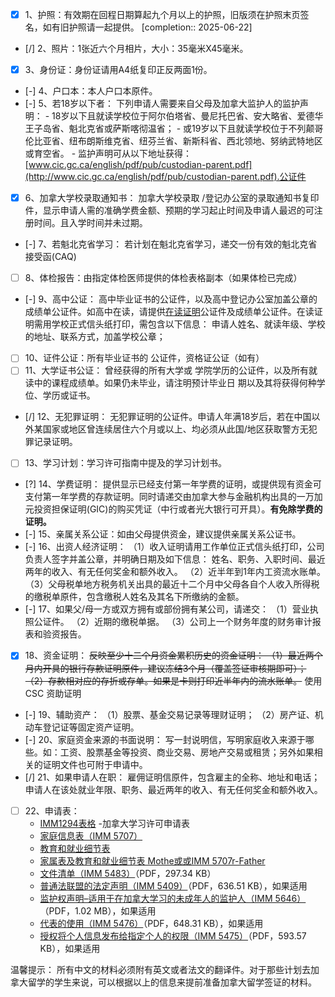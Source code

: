 - [x] 1、护照：有效期在回程日期算起九个月以上的护照，旧版须在护照末页签名，如有旧护照请一起提供。  [completion:: 2025-06-22]
- [/]  2、照片：1张近六个月相片，大小：35毫米X45毫米。
- [x]  3、身份证：身份证请用A4纸复印正反两面1份。
- [-]  4、户口本：本人户口本原件。
- [-]  5、若18岁以下者： 下列申请人需要来自父母及加拿大监护人的监护声明： - 18岁以下且就读学校位于阿尔伯塔省、曼尼托巴省、安大略省、爱德华王子岛省、魁北克省或萨斯喀彻温省； - 或19岁以下且就读学校位于不列颠哥伦比亚省、纽布朗斯维克省、纽芬兰省、新斯科省、西北领地、努纳武特地区或育空省。 - 监护声明可从以下地址获得： [www.cic.gc.ca/english/pdf/pub/custodian-parent.pdf](http://www.cic.gc.ca/english/pdf/pub/custodian-parent.pdf).公证件
- [x]  6、加拿大学校录取通知书： 加拿大学校录取 /登记办公室的录取通知书复印件，显示申请人需的准确学费金额、预期的学习起止时间及申请人最迟的可注册时间。且入学时间并未过期。
- [-]  7、若魁北克省学习： 若计划在魁北克省学习，递交一份有效的魁北克省接受函(CAQ)
- [ ]  8、体检报告：由指定体检医师提供的体检表格副本（如果体检已完成）
- [-]  9、高中公证： 高中毕业证书的公证件，以及高中登记办公室加盖公章的成绩单公证件。如高中在读，请提供[在读证明](http://www.jianada-qianzheng.com/shenqingbiao/58.html)公证件及成绩单公证件。在读证明需用学校正式信头纸打印，需包含以下信息： 申请人姓名、就读年级、学校的地址、联系方式，加盖学校公章；
- [ ]  10、证件公证：所有毕业证书的 公证件，资格证公证（如有）
- [ ]  11、大学证书公证： 曾经获得的所有大学或 学院学历的公证件，以及所有就读中的课程成绩单。如果仍未毕业，请注明预计毕业日 期以及其将获得何种学位、学历或证书。
- [/]  12、无犯罪证明： 无犯罪证明的公证件。申请人年满18岁后，若在中国以外某国家或地区曾连续居住六个月或以上、均必须从此国/地区获取警方无犯罪记录证明。
- [ ]  13、学习计划：学习许可指南中提及的学习计划书。
- [?]  14、学费证明： 提供显示已经支付第一年学费的证明，或提供现有资金可支付第一年学费的存款证明。同时请递交由加拿大参与金融机构出具的一万加元投资担保证明(GIC)的购买凭证（中行或者光大银行可开具）。**有免除学费的证明。**
- [-]  15、亲属关系公证：如由父母提供资金，建议提供亲属关系公证书。
- [-]  16、出资人经济证明： （1）收入证明请用工作单位正式信头纸打印，公司负责人签字并盖公章，并明确日期及如下信息： 姓名、职务、入职时间、最近两年的收入、有无任何奖金和额外收入。 （2）近半年到1年内工资流水账单。 （3）父母税单地方税务机关出具的最近十二个月中父母各自个人收入所得税的缴税单原件，包含缴税人姓名及其名下所缴纳的金额。
- [-]  17、如果父/母一方或双方拥有或部份拥有某公司，请递交： （1）营业执照公证件。 （2）近期的缴税单据。 （3）公司上一个财务年度的财务审计报表和验资报告。
- [x]  18、资金证明： ~~反映至少十二个月资金累积历史的资金证明： （1）最近两个月内开具的银行存款证明原件，建议冻结3个月（覆盖签证审核期即可）； （2）存款相对应的存折或存单。如果是卡则打印近半年内的流水账单。~~ 使用 CSC 资助证明
- [-]  19、辅助资产： （1）股票、基金交易记录等理财证明； （2）房产证、机动车登记证等固定资产证明。
- [-]  20、家庭资金来源的书面说明： 写一封说明信，写明家庭收入来源于哪些。如：工资、股票基金等投资、商业交易、房地产交易或租赁；另外如果相关的证明文件也可附于申请中。
- [/]  21、如果申请人在职： 雇佣证明信原件，包含雇主的全称、地址和电话；申请人在该处就业年限、职务、最近两年的收入、有无任何奖金和额外收入。
- [ ]  22、申请表：
	- [IMM1294表格](http://www.jianada-qianzheng.com/shenqingbiao/283.html) -加拿大学习许可申请表 
	- [家庭信息表（IMM 5707）](http://www.jianada-qianzheng.com/shenqingbiao/673.html) 
	- [教育和就业细节表](http://www.jianada-qianzheng.com/shenqingbiao/138.html) 
	- [家属表及教育和就业细节表 Mothe或或IMM 5707r-Father](http://www.jianada-qianzheng.com/shenqingbiao/678.html) 
	- [文件清单（IMM 5483）](https://www.canada.ca/content/dam/ircc/migration/ircc/english/pdf/kits/forms/imm5483e.pdf)（PDF，297.34 KB） 
	- [普通法联盟的法定声明（IMM 5409）](https://www.canada.ca/content/dam/ircc/migration/ircc/english/pdf/kits/forms/imm5409e.pdf)（PDF，636.51 KB），如果适用 
	- [监护权声明–适用于在加拿大学习的未成年人的监护人（IMM 5646）](https://www.canada.ca/content/dam/ircc/migration/ircc/english/pdf/pub/custodian-parent.pdf)（PDF，1.02 MB），如果适用 
	- [代表的使用（IMM 5476）](https://www.canada.ca/content/dam/ircc/migration/ircc/english/pdf/kits/forms/imm5476e.pdf)（PDF，648.31 KB），如果适用 
	- [授权将个人信息发布给指定个人的权限（IMM 5475）](https://www.canada.ca/content/dam/ircc/migration/ircc/english/pdf/kits/forms/imm5475e.pdf)（PDF，593.57 KB），如果适用

温馨提示： 所有中文的材料必须附有英文或者法文的翻译件。对于那些计划去加拿大留学的学生来说，可以根据以上的信息来提前准备加拿大留学签证的材料。